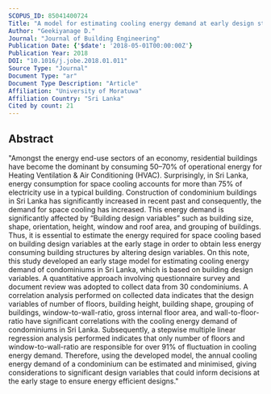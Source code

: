 ```yaml
---
SCOPUS_ID: 85041400724
Title: "A model for estimating cooling energy demand at early design stage of condominiums"
Author: "Geekiyanage D."
Journal: "Journal of Building Engineering"
Publication Date: {'$date': '2018-05-01T00:00:00Z'}
Publication Year: 2018
DOI: "10.1016/j.jobe.2018.01.011"
Source Type: "Journal"
Document Type: "ar"
Document Type Description: "Article"
Affiliation: "University of Moratuwa"
Affiliation Country: "Sri Lanka"
Cited by count: 21
---
```


## Abstract
"Amongst the energy end-use sectors of an economy, residential buildings have become the dominant by consuming 50–70% of operational energy for Heating Ventilation & Air Conditioning (HVAC). Surprisingly, in Sri Lanka, energy consumption for space cooling accounts for more than 75% of electricity use in a typical building. Construction of condominium buildings in Sri Lanka has significantly increased in recent past and consequently, the demand for space cooling has increased. This energy demand is significantly affected by “Building design variables” such as building size, shape, orientation, height, window and roof area, and grouping of buildings. Thus, it is essential to estimate the energy required for space cooling based on building design variables at the early stage in order to obtain less energy consuming building structures by altering design variables. On this note, this study developed an early stage model for estimating cooling energy demand of condominiums in Sri Lanka, which is based on building design variables. A quantitative approach involving questionnaire survey and document review was adopted to collect data from 30 condominiums. A correlation analysis performed on collected data indicates that the design variables of number of floors, building height, building shape, grouping of buildings, window-to-wall-ratio, gross internal floor area, and wall-to-floor-ratio have significant correlations with the cooling energy demand of condominiums in Sri Lanka. Subsequently, a stepwise multiple linear regression analysis performed indicates that only number of floors and window-to-wall-ratio are responsible for over 91% of fluctuation in cooling energy demand. Therefore, using the developed model, the annual cooling energy demand of a condominium can be estimated and minimised, giving considerations to significant design variables that could inform decisions at the early stage to ensure energy efficient designs."
